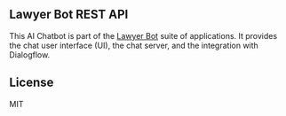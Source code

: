 ## Lawyer Bot REST API

This AI Chatbot is part of the [Lawyer Bot](https://github.com/lukitos/lawyerbot-capstone) suite of applications. It provides the chat user interface (UI), the chat server, and the integration with Dialogflow.

## License
MIT
